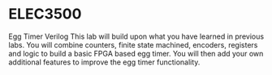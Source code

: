 # ELEC3500
Egg Timer Verilog
This lab will build upon what you have learned in previous labs. You will combine counters, finite state machined, encoders, registers and logic to build a basic FPGA based egg timer. You will then add your own additional features to improve the egg timer functionality. 
